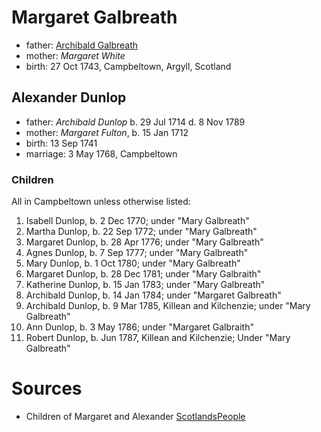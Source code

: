 # Margaret Galbreath

- father: [Archibald Galbreath](galbreath-archibald-1708.md)
- mother: *Margaret White*
- birth: 27 Oct 1743, Campbeltown, Argyll, Scotland

## Alexander Dunlop

- father: *Archibald Dunlop* b. 29 Jul 1714 d. 8 Nov 1789
- mother: *Margaret Fulton*, b. 15 Jan 1712
- birth: 13 Sep 1741
- marriage: 3 May 1768, Campbeltown

### Children

All in Campbeltown unless otherwise listed:

1. Isabell Dunlop, b. 2 Dec 1770; under "Mary Galbreath"
2. Martha Dunlop, b. 22 Sep 1772; under "Mary Galbreath"
3. Margaret Dunlop, b. 28 Apr 1776; under "Mary Galbreath"
4. Agnes Dunlop, b. 7 Sep 1777; under "Mary Galbreath"
5. Mary Dunlop, b. 1 Oct 1780; under "Mary Galbreath"
6. Margaret Dunlop, b. 28 Dec 1781; under "Mary Galbraith"
7. Katherine Dunlop, b. 15 Jan 1783; under "Mary Galbreath"
8. Archibald Dunlop, b. 14 Jan 1784; under "Margaret Galbreath"
9. Archibald Dunlop, b. 9 Mar 1785, Killean and Kilchenzie; under "Mary Galbreath"
10. Ann Dunlop, b. 3 May 1786; under "Margaret Galbraith"
11. Robert Dunlop, b. Jun 1787, Killean and Kilchenzie;  Under "Mary Galbreath"

# Sources

- Children of Margaret and Alexander [ScotlandsPeople](https://www.scotlandspeople.gov.uk/record-results?search_type=people&event=%28B%20OR%20C%20OR%20S%29&record_type%5B0%5D=opr_births&church_type=Old%20Parish%20Registers&dl_cat=church&dl_rec=church-births-baptisms&surname=dunlop&surname_so=exact&forename_so=starts&from_year=1768&to_year=1790&parent_names=dunlop&parent_names_so=exact&parent_name_two=galbr&parent_name_two_so=starts&record=Church%20of%20Scotland%20%28old%20parish%20registers%29%20Roman%20Catholic%20Church%20Other%20churches&sort=asc&order=Date&field=year)
